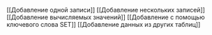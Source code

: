 [[Добавление одной записи]]
[[Добавление нескольких записей]]
[[Добавление вычисляемых значений]]
[[Добавление с помощью ключевого слова SET]]
[[Добавление данных из других таблиц]]